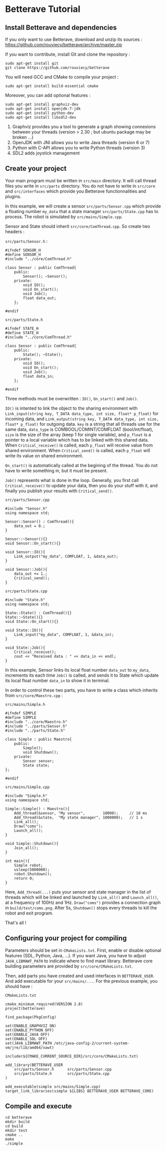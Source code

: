 # Betterave Tutorial

## Install Betterave and dependencies

If you only want to use Betterave, download and unzip its sources :  
https://github.com/rouviecy/betterave/archive/master.zip

If you want to contribute, install Git and clone the repository :

    sudo apt-get install git
    git clone https://github.com/rouviecy/betterave

You will need GCC and CMake to compile your project :

    sudo apt-get install build-essential cmake

Moreover, you can add optional features :

    sudo apt-get install graphviz-dev
    sudo apt-get install openjdk-7-jdk
    sudo apt-get install python-dev
    sudo apt-get install libsdl2-dev

1. Graphviz provides you a tool to generate a graph showing connexions between your threads 
(version > 2.30 ; but ubuntu package may be broken ...)
2. OpenJDK with JNI allows you to write Java threads (version 6 or 7)
3. Python with C-API allows you to write Python threads (version 3)
4. SDL2 adds joystick management

## Create your project

Your main program must be written in `src/main` directory. It will call thread files you write in `src/parts` directory. You do not have to write in `src/core` and `src/interfaces` which provide you Betterave functionnalities and plugins.

In this example, we will create a sensor `src/parts/Sensor.cpp` which provide a floating number `my_data` that a state manager `src/parts/State.cpp` has to process. The robot is simulated by `src/mains/Simple.cpp`.

Sensor and State should inherit `src/core/ComThread.cpp`. So create two headers :

`src/parts/Sensor.h` :

    #ifndef SENSOR_H
    #define SENSOR_H
    #include "../core/ComThread.h"

    class Sensor : public ComThread{
        public:
        	Sensor(); ~Sensor();
        private:
    	    void IO();
    	    void On_start();
    	    void Job();
    	    float data_out;
        };

    #endif

`src/parts/State.h`

    #ifndef STATE_H
    #define STATE_H
    #include "../core/ComThread.h"

    class Sensor : public ComThread{
        public:
        	State(); ~State();
        private:
        	void IO();
    	    void On_start();
    	    void Job();
    	    float data_in;
        };

    #endif

Three methods must be overwritten :  `IO()`, `On_start()` and `Job()`.

`IO()` is intented to link the object to the sharing environment with `Link_input(string key, T_DATA data_type, int size, float* p_float)` for incoming data, and `Link_output(string key, T_DATA data_type, int size, float* p_float)` for outgoing data. `key` is a string that all threads use for the same data, `data_type` is COMBOOL/COMINT/COMFLOAT (bool/int/float), `size` is the size of the array (keep 1 for single variable), and `p_float` is a pointer to a local variable which has to be linked with this shared data. When `Critical_receive()` is called, each `p_float` will receive value from shared environment. When `Critical_send()` is called, each `p_float` will write its value on shared environment.

`On_start()` is automatically called at the begining of the thread. You do not have to write something in, but it must be present.

`Job()` represents what is done in the loop. Generally, you first call `Critical_receive()` to update your data, then you do your stuff with it, and finally you publish your results with `Critical_send()`.

`src/parts/Sensor.cpp`

    #include "Sensor.h"
    using namespace std;
    
    Sensor::Sensor() : ComThread(){
    	data_out = 0.;
    }
    
    Sensor::~Sensor(){}
    void Sensor::On_start(){}
    
    void Sensor::IO(){
    	Link_output("my_data", COMFLOAT, 1, &data_out);
    }
    
    void Sensor::Job(){
    	data_out += 1.;
    	Critical_send();
    }

`src/parts/State.cpp`

    #include "State.h"
    using namespace std;
    
    State::State() : ComThread(){}
    State::~State(){}
    void State::On_start(){}
    
    void State::IO(){
    	Link_input("my_data", COMFLOAT, 1, &data_in);
    }
    
    void State::Job(){
    	Critical_receive();
    	cout << "Received data : " << data_in << endl;
    }

In this example, Sensor links its local float number `data_out` to `my_data`, increments its each time `Job()` is called, and sends it to State which update its local float number `data_in` to show it in terminal.

In order to control these two parts, you have to write a class which inherits from `src/core/Maestro.cpp` :

`src/mains/Simple.h`

    #ifndef SIMPLE
    #define SIMPLE
    #include "../core/Maestro.h"
    #include "../parts/Sensor.h"
    #include "../parts/State.h"
    
    class Simple : public Maestro{
        public:
        	Simple();
        	void Shutdown();
        private:
        	Sensor sensor;
        	State state;
    };
    
    #endif

`src/mains/Simple.cpp`

    #include "Simple.h"
    using namespace std;
    
    Simple::Simple() : Maestro(){
    	Add_thread(&sensor,	"My sensor",		10000);		// 10 ms
    	Add_thread(&state,	"My state manager",	1000000);	// 1 s
    	Link_all();
    	Draw("coms");
    	Launch_all();
    }
    
    void Simple::Shutdown(){
    	Join_all();
    }
    
    int main(){
    	Simple robot;
    	usleep(5000000);
    	robot.Shutdown();
    	return 0;
    }

Here, `Add_thread(...)` puts your sensor and state manager in the list of threads which will be linked and launched by `Link_all()` and `Launch_all()`, at a frequency of 100Hz and 1Hz. `Draw("coms")` provides a connection graph in `build/test/coms.png`. After 5s, `Shutdown()` stops every threads to kill the robot and exit program.

That's all !

## Configuring your project for compiling

Parameters should be set in `CMakeLists.txt`. First, enable or disable optional features (SDL, Python, Java, ...). If you want Java, you have to adjust `JAVA_LIBMAWT_PATH` to indicate where to find mawt library. Betterave core building parameters are provided by `src/core/CMakeLists.txt`.

Then, add parts you have created and used interfaces in `BETTERAVE_USER`. And add executable for your `src/mains/...`. For the previous example, you should have :

`CMakeLists.txt`

    cmake_minimum_required(VERSION 2.8)
    project(betterave)
    
    find_package(PkgConfig)
    
    set(ENABLE_GRAPHVIZ ON)
    set(ENABLE_PYTHON OFF)
    set(ENABLE_JAVA OFF)
    set(ENABLE_SDL OFF)
    set(JAVA_LIBMAWT_PATH /etc/java-config-2/current-system-vm/jre/lib/amd64/xawt)
    
    include(${CMAKE_CURRENT_SOURCE_DIR}/src/core/CMakeLists.txt)
    
    add_library(BETTERAVE_USER
        src/parts/Sensor.h		src/parts/Sensor.cpp
        src/parts/State.h		src/parts/State.cpp
    )
    
    add_executable(simple src/mains/Simple.cpp)
    target_link_libraries(simple ${LIBS} BETTERAVE_USER BETTERAVE_CORE)

## Compile and execute

    cd betterave
    mkdir build
    cd build
    mkdir test
    cmake ..
    make
    ./simple
